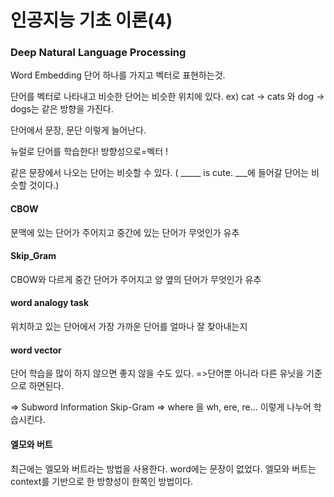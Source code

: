 # 인공지능 기초 이론(4)

### Deep Natural Language Processing 

Word Embedding 단어 하나를 가지고 벡터로 표현하는것.



단어를 벡터로 나타내고 비슷한 단어는 비슷한 위치에 있다.
ex) cat -> cats 와 dog -> dogs는 같은 방향을 가진다.

단어에서 문장, 문단 이렇게 늘어난다.

뉴럴로 단어를 학습한다! 방향성으로=벡터 !

같은 문장에서 나오는 단어는 비슷할 수 있다. ( _____ is cute. ___에 들어갈 단어는 비슷할 것이다.)



#### CBOW 

문맥에 있는 단어가 주어지고 중간에 있는 단어가 무엇인가 유추



#### Skip_Gram

CBOW와 다르게 중간 단어가 주어지고 양 옆의 단어가 무엇인가 유추



#### word analogy task

위치하고 있는 단어에서 가장 가까운 단어를 얼마나 잘 찾아내는지



#### word vector

단어 학습을 많이 하지 않으면 좋지 않을 수도 있다. =>단어뿐 아니라 다른 유닛을 기준으로 하면된다. 

=> Subword Information Skip-Gram => where 을 wh, ere, re... 이렇게 나누어 학습시킨다.



#### 엘모와 버트

최근에는 엘모와 버트라는 방법을 사용한다. word에는 문장이 없었다. 엘모와 버트는 context를 기반으로 한 방향성이 한쪽인 방법이다.